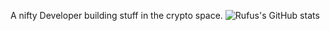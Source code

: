 A nifty Developer building stuff in the crypto space.
![Rufus's GitHub stats](https://github-readme-stats-delta-wine-48.vercel.app/api?username=rufusgladiuz&show_icons=true&theme=radical)
<!--
**RufusGladiuz/RufusGladiuz** is a ✨ _special_ ✨ repository because its `README.md` (this file) appears on your GitHub profile.

Here are some ideas to get you started:

- 🔭 I’m currently working on ...
- 🌱 I’m currently learning ...
- 👯 I’m looking to collaborate on ...
- 🤔 I’m looking for help with ...
- 💬 Ask me about ...
- 📫 How to reach me: ...
- 😄 Pronouns: ...
- ⚡ Fun fact: ...
-->
